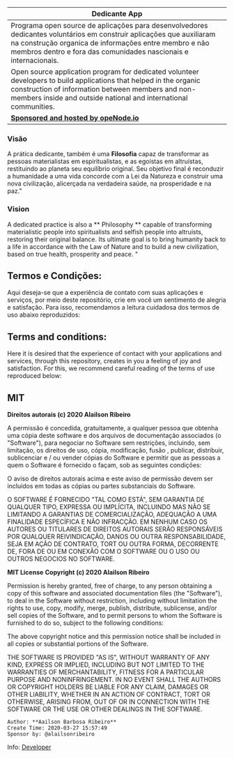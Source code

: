 |Dedicante App
|---|
|Programa open source de aplicações para desenvolvedores dedicantes voluntários em construir aplicações que auxiliaram na construção organica de informações entre membro e não membros dentro e fora das comunidades nascionais e internacionais. |
|Open source application program for dedicated volunteer developers to build applications that helped in the organic construction of information between members and non-members inside and outside national and international communities. |
| **<a href="https://www.openode.io/"> Sponsored and hosted by opeNode.io </a>** |

### Visão
A prática dedicante, também é uma **Filosofia** capaz de transformar as pessoas materialistas em espiritualistas, e as egoístas em altruístas, restituindo ao planeta seu equilíbrio original. Seu objetivo final é reconduzir a humanidade a uma vida concorde com a Lei da Natureza e construir uma nova civilização, alicerçada na verdadeira saúde, na prosperidade e na paz."

### Vision
A dedicated practice is also a ** Philosophy ** capable of transforming materialistic people into spiritualists and selfish people into altruists, restoring their original balance. Its ultimate goal is to bring humanity back to a life in accordance with the Law of Nature and to build a new civilization, based on true health, prosperity and peace. "

## Termos e Condições:
Aqui deseja-se que a experiência de contato com suas aplicações e serviços, por meio deste repositório, crie em você um sentimento de alegria e satisfação. Para isso, recomendamos a leitura cuidadosa dos termos de uso abaixo reproduzidos:

## Terms and conditions:
Here it is desired that the experience of contact with your applications and services, through this repository, creates in you a feeling of joy and satisfaction. For this, we recommend careful reading of the terms of use reproduced below:

## MIT
**Direitos autorais (c) 2020 Alailson Ribeiro**

A permissão é concedida, gratuitamente, a qualquer pessoa que obtenha uma cópia deste software e dos arquivos de documentação associados (o "Software"), para negociar no Software sem restrições, incluindo, sem limitação, os direitos de uso, cópia, modificação, fusão , publicar, distribuir, sublicenciar e / ou vender cópias do Software e permitir que as pessoas a quem o Software é fornecido o façam, sob as seguintes condições:

O aviso de direitos autorais acima e este aviso de permissão devem ser incluídos em todas as cópias ou partes substanciais do Software.

O SOFTWARE É FORNECIDO "TAL COMO ESTÁ", SEM GARANTIA DE QUALQUER TIPO, EXPRESSA OU IMPLÍCITA, INCLUINDO MAS NÃO SE LIMITANDO A GARANTIAS DE COMERCIALIZAÇÃO, ADEQUAÇÃO A UMA FINALIDADE ESPECÍFICA E NÃO INFRACÇÃO. EM NENHUM CASO OS AUTORES OU TITULARES DE DIREITOS AUTORAIS SERÃO RESPONSÁVEIS POR QUALQUER REIVINDICAÇÃO, DANOS OU OUTRA RESPONSABILIDADE, SEJA EM AÇÃO DE CONTRATO, TORT OU OUTRA FORMA, DECORRENTE DE, FORA DE OU EM CONEXÃO COM O SOFTWARE OU O USO OU OUTROS NEGOCIOS NO SOFTWARE.

**MIT License**
**Copyright (c) 2020 Alailson Ribeiro**

Permission is hereby granted, free of charge, to any person obtaining a copy of this software and associated documentation files (the "Software"), to deal in the Software without restriction, including without limitation the rights to use, copy, modify, merge, publish, distribute, sublicense, and/or sell copies of the Software, and to permit persons to whom the Software is furnished to do so, subject to the following conditions:

The above copyright notice and this permission notice shall be included in all copies or substantial portions of the Software.

THE SOFTWARE IS PROVIDED "AS IS", WITHOUT WARRANTY OF ANY KIND, EXPRESS OR IMPLIED, INCLUDING BUT NOT LIMITED TO THE WARRANTIES OF MERCHANTABILITY, FITNESS FOR A PARTICULAR PURPOSE AND NONINFRINGEMENT. IN NO EVENT SHALL THE AUTHORS OR COPYRIGHT HOLDERS BE LIABLE FOR ANY CLAIM, DAMAGES OR OTHER LIABILITY, WHETHER IN AN ACTION OF CONTRACT, TORT OR OTHERWISE, ARISING FROM, OUT OF OR IN CONNECTION WITH THE SOFTWARE OR THE USE OR OTHER DEALINGS IN THE SOFTWARE.

```
Author: **Aailson Barbosa Ribeiro** 
Create Time: 2020-03-27 15:57:49 
Sponsor by: @alailsonribeiro 
```
Info: [Developer](https://www.credential.net/profile/alailsonbarbosaribeiro/wallet) 
